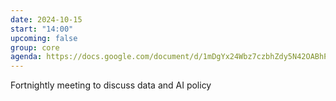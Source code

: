 ```yaml
---
date: 2024-10-15
start: "14:00"
upcoming: false
group: core
agenda: https://docs.google.com/document/d/1mDgYx24Wbz7czbhZdy5N42OABhP7NL1u6NTFd4x2Sd0/edit#heading=h.jgmduqp1336
--- 
```

Fortnightly meeting to discuss data and AI policy